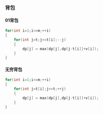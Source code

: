 ### 背包
#### 01背包
```cpp
for(int i=1;i<=m;++i)
{
    for(int j=t;j>=t[i];--j)
    {
        dp[j] = max(dp[j],dp[j-t[i]]+v[i]);
    }
}
```

#### 无穷背包
```cpp
for(int i=1;i<=m;++i)
{
    for(int j=t[i];j<=t;++j)
    {
        dp[j] = max(dp[j],dp[j-t[i]]+v[i]);
    }
}
```

#### 